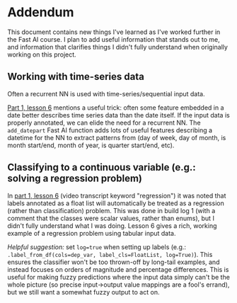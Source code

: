 # Addendum

This document contains new things I've learned as I've worked further in the Fast AI course. I plan to add useful information that stands out to me, and information that clarifies things I didn't fully understand when originally working on this project.

## Working with time-series data

Often a recurrent NN is used with time-series/sequential input data. 

[Part 1, lesson 6](https://github.com/hiromis/notes/blob/master/Lesson6.md#time-series-and-add_datepart-1321) mentions a useful trick: often some feature embedded in a date better describes time series data than the date itself. If the input data is properly annotated, we can elide the need for a recurrent NN. The `add_datepart` Fast AI function adds lots of useful features describing a datetime for the NN to extract patterns from (day of week, day of month, is month start/end, month of year, is quarter start/end, etc).

## Classifying to a continuous variable (e.g.: solving a regression problem)

In [part 1, lesson 6](https://github.com/hiromis/notes/blob/master/Lesson6.md#categorical-and-continuous-variables-2223) (video transcript keyword "regression") it was noted that labels annotated as a float list will automatically be treated as a regression (rather than classification) problem. This was done in build log 1 (with a comment that the classes were scalar values, rather than enums), but I didn't fully understand what I was doing. Lesson 6 gives a rich, working example of a regression problem using tabular input data.

*Helpful suggestion:* set `log=true` when setting up labels (e.g.: `.label_from_df(cols=dep_var, label_cls=FloatList, log=True)`). This ensures the classifier won't be too thrown-off by long-tail examples, and instead focuses on orders of magnitude and percentage differences. This is useful for making fuzzy predictions where the input data simply can't be the whole picture (so precise input->output value mappings are a fool's errand), but we still want a somewhat fuzzy output to act on.
